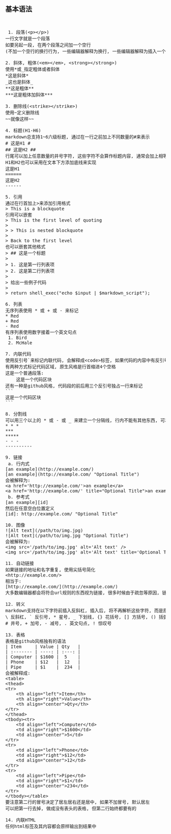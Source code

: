 ## 基本语法
<pre>
<xmp>
 1. 段落(<p></p>)
一行文字就是一个段落
如要另起一段, 在两个段落之间加一个空行
(不加一个空行的换行行为, 一些编辑器解释为换行, 一些编辑器解释为插入一个空格; 对于后者若要插入换行, 输入两个空格)

2. 斜体, 粗体(<em></em>, <strong></strong>)
使用*或_指定粗体或者斜体
*这是斜体*
_这也是斜体_
**这是粗体**
***这是粗体加斜体***

3. 删除线(<strike></strike>)
使用~定义删除线
~~就像这样~~

4. 标题(H1-H6)
markdown总支持1~6六级标题, 通过在一行之前加上不同数量的#来表示
# 这是H1 #
## 这是H2 ##
行尾可以加上任意数量的井号字符, 这些字符不会算作标题内容, 通常会加上相等数量的字符以保持对称
H1和H2也可以采用在文本下方添加底线来实现
这是H1
======
这是H2
------

5. 引用
通过在行首加上>来添加引用格式
> This is a blockquote
引用可以嵌套
> This is the first level of quoting
>
> > This is nested blockquote
>
> Back to the first level
也可以嵌套其他格式
> ## 这是一个标题
>
> 1. 这是第一行列表项
> 2. 这是第二行列表项
>
> 给出一些例子代码
>
> return shell_exec("echo $input | $markdown_script");

6. 列表
无序列表使用 * 或 + 或 - 来标记
* Red
+ Red
- Red
有序列表使用数字接着一个英文句点
 1. Bird
 2. McHale

7. 内联代码
使用反引号`来标记内联代码, 会解释成<code>标签, 如果代码的内容中有反引号, 使用两个反引号包裹, 代码中的& < >符号都会自动转义
有两种方式标记代码区域, 原生风格是行首缩进4个空格
这是一个普通段落:
    这是一个代码区块
还有一种是github风格, 代码段的前后用三个反引号独占一行来标记
```
这是一个代码区块
```

8. 分割线
可以用三个以上的 * 或 - 或 _ 来建立一个分隔线, 行内不能有其他东西, 可以在中间插入空格
* * *
***
*****
- - -
----------

9. 链接
 a. 行内式
[an example](http://example.com/)
[an example](http://example.com/ "Optional Title")
会被解释为:
<a href='http://example.com/'>an example</a>
<a href='http://example.com/' title="Optional Title">an example</a>
 b. 参考式
[an example][id]
然后在任意空白位置定义
[id]: http://example.com/ "Optional Title"

10. 图像
![Alt text](/path/to/img.jpg)
![Alt text](/path/to/img.jpg "Optional Title")
会被解释为:
<img src='/path/to/img.jpg' alt='Alt text' />
<img src='/path/to/img.jpg' alt='Alt text' title='Optional Title' />

11. 自动链接
如果链接的地址和名字重复, 使用尖括号简化
<http://example.com/>
相当于:
[http://example.com/](http://example.com/)
大多数编辑器都会将符合url规则的东西视为链接, 很多时候由于疏忽等原因, 链接和后面的中文缺少空格, 导致链接不正常, 所以建议链接要么加上尖括号, 要么两端加上空格

12. 转义
markdown支持在以下字符前插入反斜杠, 插入后, 将不再解析这些字符, 而是原样输出
\ 反斜杠, ` 反引号, * 星号, _ 下划线, {} 花括号, [] 方括号, () 括弧, 
# 井号, + 加号, - 减号, . 英文句点, ! 惊叹号

13. 表格
表格是github风格独有的语法
| Item     | Value | Qty   |
| :------- | ----: | :---: |
| Computer | $1600 |  5    |
| Phone    | $12   |  12   |
| Pipe     | $1    |  234  |
会被解释成:
<table>
<thead>
<tr>
    <th align="left">Item</th>
    <th align="right">Value</th>
    <th align="center">Qty</th>
</tr>
</thead>
<tbody><tr>
    <td align="left">Computer</td>
    <td align="right">$1600</td>
    <td align="center">5</td>
</tr>
<tr>
    <td align="left">Phone</td>
    <td align="right">$12</td>
    <td align="center">12</td>
</tr>
<tr>
    <td align="left">Pipe</td>
    <td align="right">$1</td>
    <td align="center">234</td>
</tr>
</tbody></table>
要注意第二行的冒号决定了居左居右还是居中, 如果不加冒号, 默认居左
可以把第一行去掉, 做成没有表头的表格, 但第二行始终都要有的

14. 内联HTML
任何html标签及其内容都会原样输出到结果中
</xmp>
</pre>
